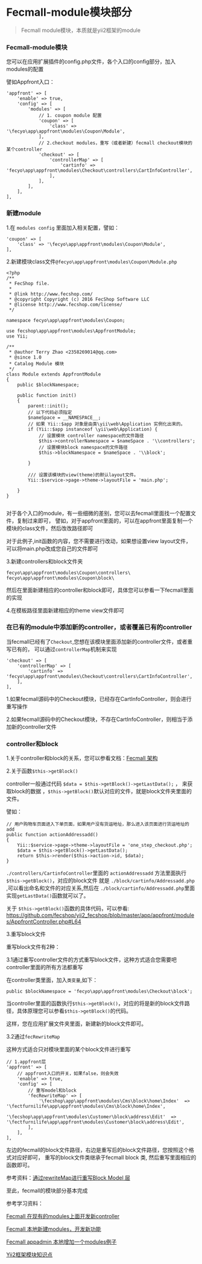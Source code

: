 Fecmall-module模块部分
===========

> Fecmall module模块，本质就是yii2框架的module

### Fecmall-module模块

您可以在应用扩展插件的config.php文件，各个入口的config部分，加入modules的配置

譬如Appfront入口：

```
'appfront' => [
    'enable' => true,
    'config' => [
        'modules' => [
            // 1. coupon module 配置
            'coupon' => [
                'class' => '\fecyo\app\appfront\modules\Coupon\Module',
            ],
            // 2.checkout modules，重写（或者新建）fecmall checkout模块的某个controller
            'checkout' => [
                'controllerMap' => [
                    'cartinfo' => 'fecyo\app\appfront\modules\Checkout\controllers\CartInfoController',          
                ],
            ],
        ],
    ],
],
```

### 新建module


1.在 `modules config` 里面加入相关配置，譬如：


```
'coupon' => [
    'class' => '\fecyo\app\appfront\modules\Coupon\Module',
],
```

2.新建模块class文件`@fecyo\app\appfront\modules\Coupon\Module.php`

```
<?php
/**
 * FecShop file.
 *
 * @link http://www.fecshop.com/
 * @copyright Copyright (c) 2016 FecShop Software LLC
 * @license http://www.fecshop.com/license/
 */

namespace fecyo\app\appfront\modules\Coupon;

use fecshop\app\appfront\modules\AppfrontModule;
use Yii;

/**
 * @author Terry Zhao <2358269014@qq.com>
 * @since 1.0
 * Catalog Module 模块
 */
class Module extends AppfrontModule
{
    public $blockNamespace;

    public function init()
    {
        parent::init();
        // 以下代码必须指定
        $nameSpace = __NAMESPACE__;
        // 如果 Yii::$app 对象是由类\yii\web\Application 实例化出来的。
        if (Yii::$app instanceof \yii\web\Application) {
            // 设置模块 controller namespace的文件路径
            $this->controllerNamespace = $nameSpace . '\\controllers';
            // 设置模块block namespace的文件路径
            $this->blockNamespace = $nameSpace . '\\block';
        
        }
        
        /// 设置该模块的view(theme)的默认layout文件。
        Yii::$service->page->theme->layoutFile = 'main.php';
        
    }
}


```

对于各个入口的module，有一些细微的差别，您可以去fecmall里面找一个配置文件，复制过来即可，
譬如，对于appfront里面的，可以在appfront里面复制一个模块的class文件，然后改改路径即可


对于此例子,init函数的内容，您不需要进行改动，如果想设置view layout文件，可以将main.php改成您自己的文件即可


3.新建controllers和block文件夹


```
fecyo\app\appfront\modules\Coupon\controllers\
fecyo\app\appfront\modules\Coupon\block\
```

然后在里面新建相应的controller和block即可，具体您可以参看一下fecmall里面的实现



4.在模板路径里面新建相应的theme view文件即可



### 在已有的module中添加新的controller，或者覆盖已有的controller

当fecmall已经有了`Checkout`,您想在该模块里面添加新的controller文件，或者重写已有的，
可以通过`controllerMap`机制来实现

```
'checkout' => [
    'controllerMap' => [
        'cartinfo' => 'fecyo\app\appfront\modules\Checkout\controllers\CartInfoController',          
    ],
],
```

1.如果fecmall源码中的Checkout模块，已经存在CartInfoController，则会进行重写操作

2.如果fecmall源码中的Checkout模块，不存在CartInfoController，则相当于添加新的controller文件


### controller和block

1.关于controller和block的关系，您可以参看文档：[Fecmall 架构](http://www.fecmall.com/doc/fecshop-guide/develop/cn-2.0/guide-fecmall-construct-framework.html)

2.关于函数`$this->getBlock()`

controller一般通过代码 `$data = $this->getBlock()->getLastData();` ， 来获取block的数据
，`$this->getBlock()`默认对应的文件，就是block文件夹里面的文件。

譬如：

```
// 用户购物车页面进入下单页面，如果用户没有货运地址，那么进入该页面进行货运地址的add
public function actionAddressadd()
{
    Yii::$service->page->theme->layoutFile = 'one_step_checkout.php';
    $data = $this->getBlock()->getLastData();
    return $this->render($this->action->id, $data);
}
```

`./controllers/CartinfoController`里面的 `actionAddressadd` 方法里面执行 `$this->getBlock()`，对应的block文件
就是 `./block/cartinfo/Addressadd.php`
,可以看出命名和文件的对应关系,然后在 `./block/cartinfo/Addressadd.php`里面实现`getLastData()`函数就可以了。

关于 `$this->getBlock()`函数的具体代码，可以参看: https://github.com/fecshop/yii2_fecshop/blob/master/app/appfront/modules/AppfrontController.php#L64


3.重写block文件

重写block文件有2种：

3.1通过重写controller文件的方式重写block文件，这种方式适合您需要吧controller里面的所有方法都重写

在controller类里面，加入`类变量`,如下：

```
public $blockNamespace = 'fecyo\app\appfront\modules\Checkout\block';
```

当controller里面的函数执行`$this->getBlock()`，对应的将是新的block文件路径，具体原理您可以参看`$this->getBlock()`的代码。

这样，您在应用扩展文件夹里面，新建新的block文件即可。


3.2通过`fecRewriteMap`

这种方式适合只对模块里面的某个block文件进行重写

```
// 1.appfront层
'appfront' => [
    // appfront入口的开关，如果false，则会失效
    'enable' => true,
    'config' => [
        // 重写model和block
        'fecRewriteMap' => [
            '\fecshop\app\appfront\modules\Cms\block\home\Index'  => '\fectfurnilife\app\appfront\modules\Cms\block\home\Index',
            '\fecshop\app\appfront\modules\Customer\block\address\Edit'  => '\fectfurnilife\app\appfront\modules\Customer\block\address\Edit',
        ],
    ],
],
```

左边的fecmall的block文件路径，右边是重写后的block文件路径，您按照这个格式对应好即可，
重写的block文件类继承于fecmall block 类, 然后重写里面相应的函数即可。


参考资料：[通过rewriteMap进行重写Block Model 层](http://www.fecmall.com/doc/fecshop-guide/develop/cn-2.0/guide-fecmall-rewrite-func.html#8rewritemapblock-model)


至此，fecmall的模块部分基本完成

参考学习资料：


[Fecmall 在现有的modules上面开发新controller](http://www.fecmall.com/doc/fecshop-guide/instructions/cn-2.0/guide-fecmall_new_controller_in_current_modules.html)

[Fecmall 本地新建modules，开发新功能](http://www.fecmall.com/doc/fecshop-guide/instructions/cn-2.0/guide-fecmall_hand_local_module.html)

[Fecmall appadmin 本地增加一个modules例子](http://www.fecmall.com/doc/fecshop-guide/develop/cn-2.0/guide-fecmall-appadmin-developer.html#)



[Yii2框架模块知识点](https://www.yiichina.com/doc/guide/2.0/structure-modules)















